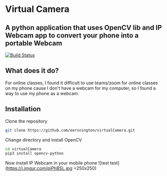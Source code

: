 # Virtual Camera
## A python application that uses OpenCV lib and IP Webcam app to convert your phone into a portable Webcam

[![Build Status](https://travis-ci.org/joemccann/dillinger.svg?branch=master)](https://github.com/eersnington/virtualCamera)


## What does it do?

For online classes, I found it difficult to use teams/zoom for online classes on my phone cause I don't have a webcam for my computer, so I found a way to use my phone as a webcam.

## Installation

Clone the repository
```sh
git clone https://github.com/eersnington/virtualCamera.git

```
Change directory and install OpenCV
```sh
cd virtualCamera
pip3 install opencv-python
```
Now install IP Webcam in your mobile phone
![test test](https://i.imgur.com/pjPhBSL.jpg =250x250)

